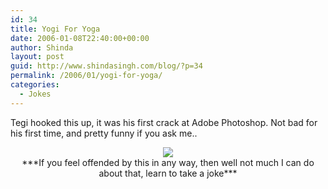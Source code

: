 ```yaml
---
id: 34
title: Yogi For Yoga
date: 2006-01-08T22:40:00+00:00
author: Shinda
layout: post
guid: http://www.shindasingh.com/blog/?p=34
permalink: /2006/01/yogi-for-yoga/
categories:
  - Jokes
---
```

Tegi hooked this up, it was his first crack at Adobe Photoshop. Not bad for his first time, and pretty funny if you ask me..</p> 

<div style="text-align: center">
  <img border="0" src="http://www.shindasingh.com/blog/uploaded_images/yogaflyer-796998.jpg" />
</div>

</a>

<div align="center">
  ***If you feel offended by this in any way, then well not much I can do about that, learn to take a joke***
</div>